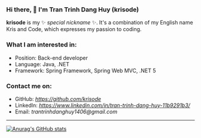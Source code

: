 ### Hi there, 👋 I'm Tran Trinh Dang Huy (krisode)
**krisode** is my ✨ _special nickname_ ✨. It's a combination of my English name Kris and Code, which expresses my passion to coding. 

### What I am interested in:
  * Position: Back-end developer
  * Language: Java, .NET
  * Framework: Spring Framework, Spring Web MVC, .NET 5

### Contact me on: 
  * GitHub: _https://github.com/krisode_
  * LinkedIn: _https://www.linkedin.com/in/tran-trinh-dang-huy-11b9291b3/_
  * Email: _trantrinhdanghuy1406@gmail.com_

------------------

[![Anurag's GitHub stats](https://github-readme-stats.vercel.app/api?username=krisode&show_icons=true&theme=tokyonight)](https://github.com/anuraghazra/github-readme-stats)


<!--
**krisode/krisode** is a ✨ _special_ ✨ repository because its `README.md` (this file) appears on your GitHub profile.

Here are some ideas to get you started:

- 🔭 I’m currently working on ...
- 🌱 I’m currently learning ...
- 👯 I’m looking to collaborate on ...
- 🤔 I’m looking for help with ...
- 💬 Ask me about ...
- 📫 How to reach me: ...�
- 😄 Pronouns: ...
- ⚡ Fun fact: ...
-->
